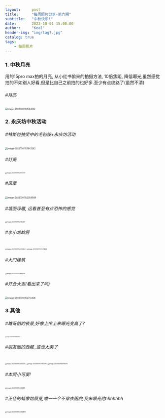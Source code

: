 ```yaml
---
layout:     post
title:      "每周照片分享-第六期"
subtitle:   "中秋快乐!"
date:       2023-10-01 15:00:00
author:     "Keal"
header-img: "img/tag7.jpg"
catalog: true
tags:
    - 每周照片
---
```


### 1. 中秋月亮

用的15pro max拍的月亮, 从小红书偷来的拍摄方法, 10倍焦距, 降低曝光,虽然感觉拍的不如别人好看,但是比自己之前拍的也好多.至少有点纹路了(虽然不清)

###### #月亮

<img src="https://raw.githubusercontent.com/kneed/typora_img_respository/main/typora/202310011533659.png" alt="image-20231001151544120" style="zoom:50%;" />

### 2. 永庆坊中秋活动

###### #特斯拉抽奖中的毛毡袋+永庆坊活动

<img src="https://raw.githubusercontent.com/kneed/typora_img_respository/main/typora/202310011533307.png" alt="image-20231001151945262" style="zoom:50%;" />

###### #灯笼

<img src="https://raw.githubusercontent.com/kneed/typora_img_respository/main/typora/202310011533117.png" alt="image-20231001152016870" style="zoom: 33%;" />

###### #凤凰

<img src="https://raw.githubusercontent.com/kneed/typora_img_respository/main/typora/202310011533835.png" alt="image-20231001152054589" style="zoom:50%;" />

###### #墙面浮雕, 远看甚至有点恐怖的感觉

<img src="https://raw.githubusercontent.com/kneed/typora_img_respository/main/typora/202310011536338.png" alt="image-20231001152136267" style="zoom:33%;" />

###### #李小龙故居

<img src="https://raw.githubusercontent.com/kneed/typora_img_respository/main/typora/202310011536118.png" alt="image-20231001152235862" style="zoom:33%;" />



<img src="https://raw.githubusercontent.com/kneed/typora_img_respository/main/typora/202310011533942.png" alt="image-20231001152535824" style="zoom: 33%;" />

###### #大门建筑

<img src="https://raw.githubusercontent.com/kneed/typora_img_respository/main/typora/202310011533124.png" alt="image-20231001152640140" style="zoom: 33%;" />

###### #开业大吉(看出来了吗)

<img src="https://raw.githubusercontent.com/kneed/typora_img_respository/main/typora/202310011533082.png" alt="image-20231001152713406" style="zoom:50%;" />

### 3.其他

###### #雄哥拍的夜景,好像上传上来曝光变高了?



<img src="https://raw.githubusercontent.com/kneed/typora_img_respository/main/typora/202310011534884.png" alt="image-20231001152829241" style="zoom: 25%;" />

###### #朋友圈的西藏..这也太美了

<img src="https://raw.githubusercontent.com/kneed/typora_img_respository/main/typora/202310011534496.png" alt="image-20231001153035273" style="zoom:33%;" />



<img src="https://raw.githubusercontent.com/kneed/typora_img_respository/main/typora/202310011534797.png" alt="image-20231001153051240" style="zoom:33%;" />



<img src="https://raw.githubusercontent.com/kneed/typora_img_respository/main/typora/202310011534938.png" alt="image-20231001153110674" style="zoom:33%;" />



###### #本周小可爱!

<img src="https://raw.githubusercontent.com/kneed/typora_img_respository/main/typora/202310011534866.png" alt="image-20231001153203815" style="zoom:33%;" />

###### #正佳的蜡像馆展览,唯一一个不穿衣服的,我来曝光他hhhhhhh

<img src="https://raw.githubusercontent.com/kneed/typora_img_respository/main/typora/202310011534615.png" alt="image-20231001153243908" style="zoom:33%;" />

